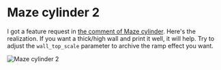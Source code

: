 # Maze cylinder 2

I got a feature request in [the comment of Maze cylinder](https://www.thingiverse.com/thing:1229429/#comment-1493174). Here's the realization. If you want a thick/high wall and print it well, it will help. Try to adjust the `wall_top_scale` parameter to archive the ramp effect you want. 

![Maze cylinder 2](https://thingiverse-production-new.s3.amazonaws.com/renders/d8/de/9b/59/e4/e98ddedb428387e1d3655428c3ae2858_preview_featured.JPG)
